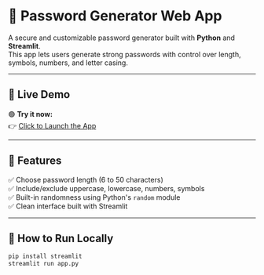 # 🔐 Password Generator Web App

A secure and customizable password generator built with **Python** and **Streamlit**.  
This app lets users generate strong passwords with control over length, symbols, numbers, and letter casing.

---

## 📸 Live Demo

🟢 **Try it now:**  
👉 [Click to Launch the App](https://password-generator-web-wfmyxqvtctvyyn26apnkkq.streamlit.app/)

---

## 🚀 Features

✅ Choose password length (6 to 50 characters)  
✅ Include/exclude uppercase, lowercase, numbers, symbols  
✅ Built-in randomness using Python's `random` module  
✅ Clean interface built with Streamlit

---

## 🧪 How to Run Locally

```bash
pip install streamlit
streamlit run app.py
